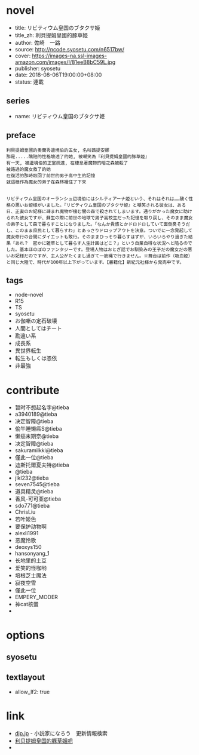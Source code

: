 # novel

- title: リビティウム皇国のブタクサ姫
- title_zh: 利貝提姆皇國的豚草姫
- author: 佐崎　一路
- source: http://ncode.syosetu.com/n6517bw/
- cover: https://images-na.ssl-images-amazon.com/images/I/81eeB8bC59L.jpg
- publisher: syosetu
- date: 2018-08-06T19:00:00+08:00
- status: 連載

## series

- name: リビティウム皇国のブタクサ姫

## preface


```
利貝提姆皇國的奧蘭秀邊境伯的五女, 名叫茜提安娜  
那是.....醜陋的性格壞透了的她, 被嘲笑為『利貝提姆皇國的豚草姬』  
有一天, 被邊境伯的正室疏遠, 在棲息著魔物的暗之森被殺了  
被路過的魔女救了的她  
在復活的那時取回了前世的男子高中生的記憶  
就這樣作為魔女的弟子在森林裡住了下來


リビティウム皇国のオーランシュ辺境伯にはシルティアーナ姫という、それはそれは……醜く性格の悪いお姫様がいました。『リビティウム皇国のブタクサ姫』と嘲笑される彼女は、ある日、正妻のお妃様に疎まれ魔物が棲む闇の森で殺されてしまいます。通りがかった魔女に助けられた彼女ですが、蘇生の際に前世の地球で男子高校生だった記憶を取り戻し、そのまま魔女の弟子として森で暮らすことになりました。「なんか貴族とかドロドロしていて面倒臭そうだし、このまま庶民として暮らすわ」とあっさりドロップアウトを決意。ついでに一念発起して魔女修行の合間にダイエットも敢行。そのままひっそり暮らすはずが、いろいろやり過ぎた結果「あれ？　密かに雑草として暮らす人生計画はどこ？」という自業自得な状況へと陥るのでした。基本ほのぼのファンタジーです。登場人物はおとぎ話でお馴染みの王子だの魔女だの悪いお妃様だのですが、主人公がたくまし過ぎて一筋縄で行きません。※舞台は前作（吸血姫）と同じ大陸で、時代が100年以上下がっています。【書籍化】新紀元社様から発売中です。
```

## tags

- node-novel
- R15
- TS
- syosetu
- お伽噺の定石破壊
- 人間としてはチート
- 勘違い系
- 成長系
- 異世界転生
- 転生もしくは憑依
- 非最強

# contribute

- 暂时不想起名字@tieba
- a3940189@tieba
- 决定智障@tieba
- 偷午睡懒癌S@tieba
- 懒癌末期奈@tieba
- 决定智障@tieba
- sakuramilkki@tieba
- 僅此一位@tieba
- 迪斯托爾夏夫特@tieba
- @tieba
- jlkl232@tieba
- seven7545@tieba
- 道具精灵@tieba
- 香风-可可亚@tieba
- sdo771@tieba
- ChrisLiu
- 若叶姬色
- 要保护动物啊
- alexli1991
- 恶魔怜歌
- deoxys150
- hansonyang_1
- 长地里的土豆
- 爱笑的怪咖哟
- 培根芝士魔法
- 寂夜空雪
- 僅此一位
- EMPERY_MODER
- 神cat核蛋
- 

# options

## syosetu


## textlayout

- allow_lf2: true

# link

- [dip.jp](https://narou.dip.jp/search.php?text=n6517bw&novel=all&genre=all&new_genre=all&length=0&down=0&up=100) - 小説家になろう　更新情報検索
- [利贝提姆皇国的豚草姬吧](https://tieba.baidu.com/f?kw=%E5%88%A9%E8%B4%9D%E6%8F%90%E5%A7%86%E7%9A%87%E5%9B%BD%E7%9A%84%E8%B1%9A%E8%8D%89%E5%A7%AC&ie=utf-8 "利贝提姆皇国的豚草姬")
- 
